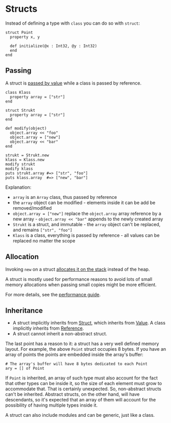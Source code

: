 # Structs

Instead of defining a type with `class` you can do so with `struct`:

```crystal
struct Point
  property x, y

  def initialize(@x : Int32, @y : Int32)
  end
end
```

## Passing

A struct is [passed by value](http://crystal-lang.org/api/Value.html) while a class is passed by reference.

```crystal
class Klass
  property array = ["str"]
end

struct Strukt
  property array = ["str"]
end

def modify(object)
  object.array << "foo"
  object.array = ["new"]
  object.array << "bar"
end

strukt = Strukt.new
klass = Klass.new
modify strukt
modify klass
puts strukt.array #=> ["str", "foo"]
puts klass.array  #=> ["new", "bar"]
```

Explanation:
- `array` is an `Array` class, thus passed by reference
- the `array` object can be modified - elements inside it can be add be removed/modified
- `object.array = ["new"]` replace the `object.array` array reference by a new array - `object.array << "bar"` appends to the newly created array
- `Strukt` is a struct, and immutable - the `array` object can't be replaced, and remains `["str", "foo"]`
- `Klass` is a class, everything is passed by reference - all values can be replaced no matter the scope

## Allocation

Invoking `new` on a struct [allocates it on the stack](https://en.wikipedia.org/wiki/Stack-based_memory_allocation) instead of the heap.

A struct is mostly used for performance reasons to avoid lots of small memory allocations when passing small copies might be more efficient.

For more details, see the [performance guide](https://crystal-lang.org/docs/guides/performance.html#use-structs-when-possible).

## Inheritance

* A struct implicitly inherits from [Struct](http://crystal-lang.org/api/Struct.html), which inherits from [Value](http://crystal-lang.org/api/Value.html). A class implicitly inherits from [Reference](http://crystal-lang.org/api/Reference.html).
* A struct cannot inherit a non-abstract struct.

The last point has a reason to it: a struct has a very well defined memory layout. For example, the above `Point` struct occupies 8 bytes. If you have an array of points the points are embedded inside the array's buffer:

```crystal
# The array's buffer will have 8 bytes dedicated to each Point
ary = [] of Point
```

If `Point` is inherited, an array of such type must also account for the fact that other types can be inside it, so the size of each element must grow to accommodate that. That is certainly unexpected. So, non-abstract structs can't be inherited. Abstract structs, on the other hand, will have descendants, so it's expected that an array of them will account for the possibility of having multiple types inside it.

A struct can also include modules and can be generic, just like a class.

